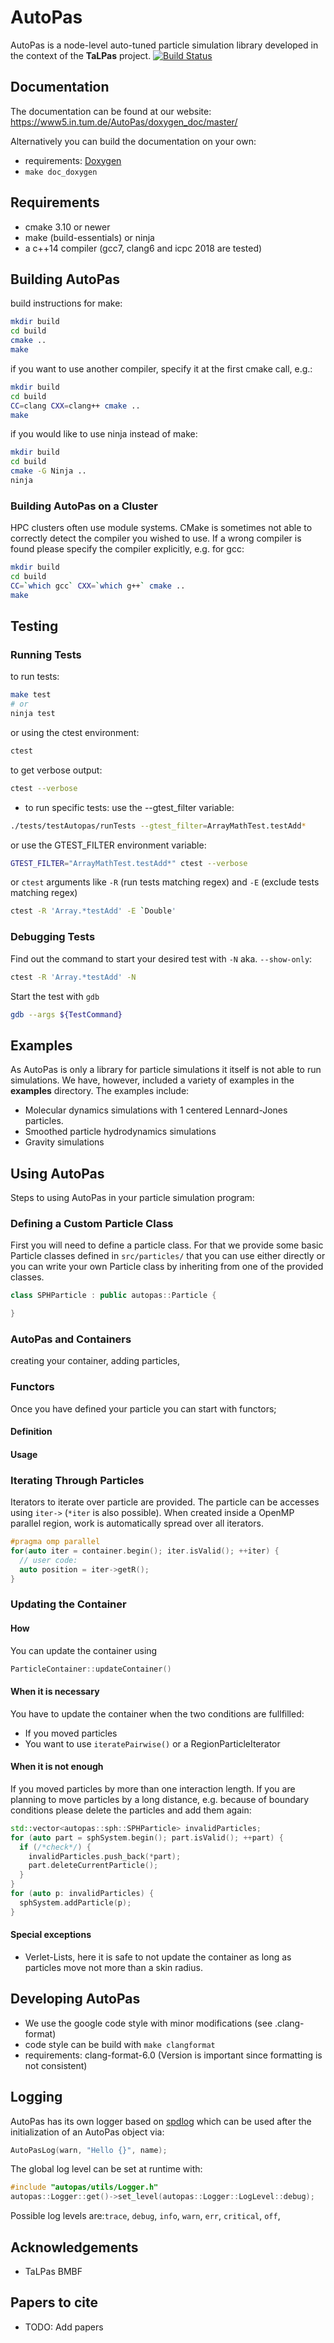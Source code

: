 # AutoPas
AutoPas is a node-level auto-tuned particle simulation library developed
in the context of the **TaLPas** project. [![Build Status](https://www5.in.tum.de/jenkins/mardyn/buildStatus/icon?job=AutoPas-Multibranch/master)](https://www5.in.tum.de/jenkins/mardyn/job/AutoPas-Multibranch/job/master/)

## Documentation
The documentation can be found at our website:
 <https://www5.in.tum.de/AutoPas/doxygen_doc/master/>

Alternatively you can build the documentation on your own:
* requirements: [Doxygen](http://www.doxygen.nl/)
* `make doc_doxygen`

## Requirements
* cmake 3.10 or newer
* make (build-essentials) or ninja
* a c++14 compiler (gcc7, clang6 and icpc 2018 are tested)

## Building AutoPas
build instructions for make:
```bash
mkdir build
cd build
cmake ..
make
```
if you want to use another compiler, specify it at the first cmake call, e.g.:
```bash
mkdir build
cd build
CC=clang CXX=clang++ cmake ..
make
```
if you would like to use ninja instead of make:
```bash
mkdir build
cd build
cmake -G Ninja ..
ninja
```
### Building AutoPas on a Cluster
HPC clusters often use module systems. CMake is sometimes not able to
correctly detect the compiler you wished to use. If a wrong compiler is
found please specify the compiler explicitly, e.g. for gcc:
```bash
mkdir build
cd build
CC=`which gcc` CXX=`which g++` cmake ..
make
```

## Testing
### Running Tests
to run tests:
```bash
make test
# or
ninja test
```
or using the ctest environment:
```bash
ctest
```
to get verbose output:
```bash
ctest --verbose
```
* to run specific tests:
use the --gtest_filter variable:
```bash
./tests/testAutopas/runTests --gtest_filter=ArrayMathTest.testAdd*
```
or use the GTEST_FILTER environment variable:
```bash
GTEST_FILTER="ArrayMathTest.testAdd*" ctest --verbose
```
or `ctest` arguments like `-R` (run tests matching regex) and `-E` (exclude tests matching regex)
```bash
ctest -R 'Array.*testAdd' -E `Double'
```

### Debugging Tests
Find out the command to start your desired test with `-N` aka. `--show-only`:
```bash
ctest -R 'Array.*testAdd' -N
```
Start the test with `gdb`
```bash
gdb --args ${TestCommand}
```

## Examples
As AutoPas is only a library for particle simulations it itself is not able to run simulations.
We have, however, included a variety of examples in the **examples** directory. The examples include:
* Molecular dynamics simulations with 1 centered Lennard-Jones particles.
* Smoothed particle hydrodynamics simulations
* Gravity simulations

## Using AutoPas
Steps to using AutoPas in your particle simulation program:

### Defining a Custom Particle Class
First you will need to define a particle class.
For that we provide some basic Particle classes defined
in `src/particles/` that you can use either directly
or you can write your own Particle class by inheriting from
one of the provided classes.
```C++
class SPHParticle : public autopas::Particle {

}
```
### AutoPas and Containers
creating your container, adding particles,
### Functors
Once you have defined your particle you can start with functors;
#### Definition
#### Usage

### Iterating Through Particles
Iterators to iterate over particle are provided.
The particle can be accesses using `iter->` (`*iter` is also possible).
When created inside a OpenMP parallel region, work is automatically spread over all iterators.
```C++
#pragma omp parallel
for(auto iter = container.begin(); iter.isValid(); ++iter) {
  // user code:
  auto position = iter->getR();
}
```
### Updating the Container
#### How
You can update the container using
```C++
ParticleContainer::updateContainer()
```
#### When it is necessary
You have to update the container when the two conditions are fullfilled:
* If you moved particles
* You want to use `iteratePairwise()` or a RegionParticleIterator

#### When it is not enough
If you moved particles by more than one interaction length.
If you are planning to move particles by a long distance,
e.g. because of boundary conditions please delete the particles and add them again:
```C++
std::vector<autopas::sph::SPHParticle> invalidParticles;
for (auto part = sphSystem.begin(); part.isValid(); ++part) {
  if (/*check*/) {
    invalidParticles.push_back(*part);
    part.deleteCurrentParticle();
  }
}
for (auto p: invalidParticles) {
  sphSystem.addParticle(p);
}
```

#### Special exceptions
* Verlet-Lists, here it is safe to not update the container
as long as particles move not more than a skin radius.

## Developing AutoPas
* We use the google code style with minor modifications (see .clang-format)
* code style can be build with `make clangformat`
* requirements: clang-format-6.0 (Version is important since formatting is not consistent)

## Logging
AutoPas has its own logger based on [spdlog](https://github.com/gabime/spdlog) which can be used after the initialization of an AutoPas object via:
```C++
AutoPasLog(warn, "Hello {}", name);
```
The global log level can be set at runtime with:
```C++
#include "autopas/utils/Logger.h"
autopas::Logger::get()->set_level(autopas::Logger::LogLevel::debug);
```
Possible log levels are:`trace`, `debug`, `info`, `warn`, `err`, `critical`, `off`,

## Acknowledgements
* TaLPas BMBF

## Papers to cite
* TODO: Add papers
